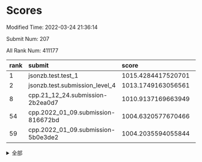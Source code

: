 # Scores

Modified Time: 2022-03-24 21:36:14

Submit Num: 207

All Rank Num: 411177

| rank |               submit               |       score        |       sigma        | pk_num |
| :--- | :--------------------------------- | :----------------- | :----------------- | :----- |
| 1    | jsonzb.test.test_1                 | 1015.4284417520701 | 0.8414886541737951 | 7947   |
| 2    | jsonzb.test.submission_level_4     | 1013.1749163056561 | 0.8119322310810269 | 7944   |
| 8    | cpp.21_12_24.submission-2b2ea0d7   | 1010.9137169663949 | 0.7627210065092405 | 7945   |
| 54   | cpp.2022_01_09.submission-816672bd | 1004.6320577670466 | 0.7151479703449065 | 7943   |
| 59   | cpp.2022_01_09.submission-5b0e3de2 | 1004.2035594055844 | 0.7172996336855938 | 7949   |


<details>
<summary>全部</summary>

| rank |                 submit                 |       score        |       sigma        | pk_num |
| :--- | :------------------------------------- | :----------------- | :----------------- | :----- |
| 1    | jsonzb.test.test_1                     | 1015.4284417520701 | 0.8414886541737951 | 7947   |
| 2    | jsonzb.test.submission_level_4         | 1013.1749163056561 | 0.8119322310810269 | 7944   |
| 3    | gobigger.level_3.submission_level_3_30 | 1011.7908029608956 | 0.7827439728544077 | 7946   |
| 4    | gobigger.level_3.submission_level_3_9  | 1011.6137324768898 | 0.7726491998069202 | 7946   |
| 5    | gobigger.level_3.submission_level_3_23 | 1011.1207559867793 | 0.7642693500962481 | 7949   |
| 6    | gobigger.level_3.submission_level_3_11 | 1010.9693951330752 | 0.7638767608273336 | 7944   |
| 7    | gobigger.level_3.submission_level_3_34 | 1010.9561775930637 | 0.7669587483794744 | 7948   |
| 8    | cpp.21_12_24.submission-2b2ea0d7       | 1010.9137169663949 | 0.7627210065092405 | 7945   |
| 9    | gobigger.level_3.submission_level_3_27 | 1010.8311718269701 | 0.7965355525287734 | 7946   |
| 10   | gobigger.level_3.submission_level_3_5  | 1010.6311165247462 | 0.7677173528761359 | 7946   |
| 11   | gobigger.level_3.submission_level_3_39 | 1010.6131888417177 | 0.7765453225295287 | 7945   |
| 12   | gobigger.level_3.submission_level_3_18 | 1010.5956623796468 | 0.7760770854470493 | 7947   |
| 13   | gobigger.level_3.submission_level_3_25 | 1010.5099530682797 | 0.7669643166684795 | 7949   |
| 14   | gobigger.level_3.submission_level_3_19 | 1010.4887289247297 | 0.7747620519849391 | 7945   |
| 15   | gobigger.level_3.submission_level_3_49 | 1010.4741080476884 | 0.7423685471849112 | 7945   |
| 16   | gobigger.level_3.submission_level_3_45 | 1010.4131573721943 | 0.7582533942863038 | 7943   |
| 17   | gobigger.level_3.submission_level_3_22 | 1010.392680206861  | 0.756358483287253  | 7945   |
| 18   | gobigger.level_3.submission_level_3_26 | 1010.3829861895679 | 0.7910936251046442 | 7942   |
| 19   | gobigger.level_3.submission_level_3_7  | 1010.3197921209519 | 0.7669295359433816 | 7949   |
| 20   | gobigger.level_3.submission_level_3_20 | 1010.1953160152764 | 0.7581700054884184 | 7940   |
| 21   | gobigger.level_3.submission_level_3_21 | 1010.1239937547149 | 0.7739049028774058 | 7950   |
| 22   | gobigger.level_3.submission_level_3_24 | 1010.1228690927558 | 0.76168873801957   | 7948   |
| 23   | gobigger.level_3.submission_level_3_36 | 1010.0710756028992 | 0.7795457823803555 | 7945   |
| 24   | gobigger.level_3.submission_level_3_13 | 1010.0025711018458 | 0.7790984464043955 | 7948   |
| 25   | gobigger.level_3.submission_level_3_42 | 1009.9591228569186 | 0.7461517730502526 | 7947   |
| 26   | gobigger.level_3.submission_level_3_28 | 1009.952120979963  | 0.7555340433301497 | 7947   |
| 27   | gobigger.level_3.submission_level_3_32 | 1009.9378100475668 | 0.7676567809476472 | 7947   |
| 28   | gobigger.level_3.submission_level_3_40 | 1009.8917631222724 | 0.76716440668787   | 7947   |
| 29   | gobigger.level_3.submission_level_3_2  | 1009.8257144894399 | 0.755351475613513  | 7946   |
| 30   | gobigger.level_3.submission_level_3_48 | 1009.6900776935819 | 0.7641727670762909 | 7943   |
| 31   | gobigger.level_3.submission_level_3_8  | 1009.6865904521683 | 0.7612296383070948 | 7942   |
| 32   | gobigger.level_3.submission_level_3_10 | 1009.6705141394436 | 0.7500203289242188 | 7941   |
| 33   | gobigger.level_3.submission_level_3_6  | 1009.6368347912913 | 0.7289534648015487 | 7943   |
| 34   | gobigger.level_3.submission_level_3_29 | 1009.6323982938532 | 0.7561801909634526 | 7943   |
| 35   | gobigger.level_3.submission_level_3_33 | 1009.6259684620097 | 0.7587893881664883 | 7943   |
| 36   | gobigger.level_3.submission_level_3_0  | 1009.4891656728627 | 0.7633847256059791 | 7949   |
| 37   | gobigger.level_3.submission_level_3_44 | 1009.4118459851244 | 0.7761482837718205 | 7946   |
| 38   | gobigger.level_3.submission_level_3_1  | 1009.3790612204332 | 0.7727239883021558 | 7941   |
| 39   | gobigger.level_3.submission_level_3_15 | 1009.3722237619514 | 0.7610127790468469 | 7949   |
| 40   | gobigger.level_3.submission_level_3_43 | 1009.3549928054395 | 0.7514141224681548 | 7946   |
| 41   | gobigger.level_3.submission_level_3_46 | 1009.2763532828757 | 0.7654716149949296 | 7949   |
| 42   | gobigger.level_3.submission_level_3_47 | 1009.2619432840881 | 0.7401409622212876 | 7948   |
| 43   | gobigger.level_3.submission_level_3_38 | 1009.1968391483042 | 0.7533553503861178 | 7945   |
| 44   | gobigger.level_3.submission_level_3_3  | 1009.1033292830452 | 0.7414917933736962 | 7948   |
| 45   | gobigger.level_3.submission_level_3_12 | 1009.0967728884006 | 0.7388725310680024 | 7951   |
| 46   | gobigger.level_3.submission_level_3_16 | 1009.0761714588006 | 0.7354372589998497 | 7948   |
| 47   | gobigger.level_3.submission_level_3_14 | 1008.9811259346488 | 0.7517097503178971 | 7947   |
| 48   | gobigger.level_3.submission_level_3_35 | 1008.8742741514712 | 0.7499726757944182 | 7948   |
| 49   | gobigger.level_3.submission_level_3_41 | 1008.8589612933142 | 0.7377316884870789 | 7946   |
| 50   | gobigger.level_3.submission_level_3_4  | 1008.8326407870987 | 0.7590686994530768 | 7945   |
| 51   | gobigger.level_3.submission_level_3_17 | 1008.7450230408336 | 0.7510716139921569 | 7946   |
| 52   | gobigger.level_3.submission_level_3_31 | 1008.6688012939705 | 0.7356236973446778 | 7945   |
| 53   | gobigger.level_3.submission_level_3_37 | 1008.6573726196847 | 0.745026715989575  | 7946   |
| 54   | cpp.2022_01_09.submission-816672bd     | 1004.6320577670466 | 0.7151479703449065 | 7943   |
| 55   | gobigger.level_1.submission_level_1_19 | 1004.6268808965764 | 0.7198418691652357 | 7941   |
| 56   | gobigger.level_1.submission_level_1_13 | 1004.4876361548108 | 0.7189402651924209 | 7947   |
| 57   | gobigger.level_1.submission_level_1_35 | 1004.3122576416919 | 0.7171501332320818 | 7946   |
| 58   | gobigger.level_1.submission_level_1_14 | 1004.2434688628927 | 0.7057675106319731 | 7948   |
| 59   | cpp.2022_01_09.submission-5b0e3de2     | 1004.2035594055844 | 0.7172996336855938 | 7949   |
| 60   | gobigger.level_1.submission_level_1_32 | 1004.0179825630133 | 0.7180900593203388 | 7940   |
| 61   | gobigger.level_1.submission_level_1_17 | 1003.9790363609035 | 0.7085480533700462 | 7940   |
| 62   | gobigger.level_1.submission_level_1_22 | 1003.9739659570087 | 0.7159370142939551 | 7946   |
| 63   | gobigger.level_1.submission_level_1_12 | 1003.9491829024034 | 0.7264620068566824 | 7949   |
| 64   | gobigger.level_1.submission_level_1_2  | 1003.9005323301002 | 0.7145585667551207 | 7944   |
| 65   | gobigger.level_1.submission_level_1_37 | 1003.8403715373038 | 0.7115495177941138 | 7945   |
| 66   | gobigger.level_1.submission_level_1_36 | 1003.8015548998629 | 0.7117495034442236 | 7944   |
| 67   | gobigger.level_1.submission_level_1_8  | 1003.7856044373865 | 0.7082047264749919 | 7945   |
| 68   | gobigger.level_1.submission_level_1_49 | 1003.7770346011695 | 0.7106260733262745 | 7947   |
| 69   | gobigger.level_1.submission_level_1_41 | 1003.754021884661  | 0.7070651754588297 | 7945   |
| 70   | gobigger.level_1.submission_level_1_23 | 1003.723911527921  | 0.7317162413619057 | 7949   |
| 71   | gobigger.level_1.submission_level_1_40 | 1003.7172663763271 | 0.7123403321995287 | 7945   |
| 72   | gobigger.level_1.submission_level_1_45 | 1003.6443988740099 | 0.7147462049399511 | 7946   |
| 73   | gobigger.level_1.submission_level_1_46 | 1003.6416386194188 | 0.7033417322106763 | 7947   |
| 74   | gobigger.level_1.submission_level_1_27 | 1003.4783641195053 | 0.7100325979452047 | 7944   |
| 75   | gobigger.level_1.submission_level_1_1  | 1003.4532963318728 | 0.6981971933727942 | 7947   |
| 76   | gobigger.level_1.submission_level_1_34 | 1003.4523637846388 | 0.7208020711709725 | 7951   |
| 77   | gobigger.level_1.submission_level_1_6  | 1003.4310461412072 | 0.7043864133608407 | 7945   |
| 78   | gobigger.level_1.submission_level_1_9  | 1003.328269632561  | 0.7115122216627744 | 7943   |
| 79   | gobigger.level_1.submission_level_1_0  | 1003.3062093755161 | 0.71348137037515   | 7944   |
| 80   | gobigger.level_1.submission_level_1_48 | 1003.2942668569943 | 0.7061919989297701 | 7945   |
| 81   | gobigger.level_1.submission_level_1_38 | 1003.1954427700095 | 0.71504843318266   | 7944   |
| 82   | gobigger.level_1.submission_level_1_30 | 1003.1298331595547 | 0.7192637436269518 | 7951   |
| 83   | gobigger.level_1.submission_level_1_26 | 1003.1277943740771 | 0.7233770378001028 | 7949   |
| 84   | gobigger.level_1.submission_level_1_5  | 1003.0898180748138 | 0.7174576957519117 | 7946   |
| 85   | gobigger.level_1.submission_level_1_25 | 1003.082031112984  | 0.7050999899730621 | 7946   |
| 86   | gobigger.level_1.submission_level_1_3  | 1003.0798079778333 | 0.7222910567496243 | 7950   |
| 87   | gobigger.level_1.submission_level_1_4  | 1003.0609723511047 | 0.7174786832805855 | 7945   |
| 88   | gobigger.level_1.submission_level_1_42 | 1003.0598101286403 | 0.7141160905131385 | 7946   |
| 89   | gobigger.level_1.submission_level_1_39 | 1003.0130073960853 | 0.722233459966632  | 7943   |
| 90   | gobigger.level_1.submission_level_1_33 | 1003.0106659024473 | 0.7080246026018875 | 7944   |
| 91   | gobigger.level_1.submission_level_1_29 | 1002.9967859692301 | 0.709366712213058  | 7950   |
| 92   | gobigger.level_1.submission_level_1_44 | 1002.9860281761133 | 0.7168609967535577 | 7950   |
| 93   | gobigger.level_1.submission_level_1_16 | 1002.9826137683742 | 0.7096966867298052 | 7944   |
| 94   | gobigger.level_1.submission_level_1_11 | 1002.9767298401723 | 0.7102079299639658 | 7940   |
| 95   | gobigger.level_1.submission_level_1_43 | 1002.9335331628682 | 0.7170889109419387 | 7941   |
| 96   | gobigger.level_1.submission_level_1_47 | 1002.689916047546  | 0.7054472619420731 | 7946   |
| 97   | gobigger.level_1.submission_level_1_21 | 1002.6591677252633 | 0.7044047886793039 | 7948   |
| 98   | gobigger.level_1.submission_level_1_28 | 1002.6209269427993 | 0.7157344221875601 | 7943   |
| 99   | gobigger.level_1.submission_level_1_10 | 1002.4168004213531 | 0.7095922406711951 | 7943   |
| 100  | gobigger.level_1.submission_level_1_15 | 1002.4044474710016 | 0.7155086697936446 | 7943   |
| 101  | gobigger.level_1.submission_level_1_20 | 1002.396551961514  | 0.7131438800609387 | 7949   |
| 102  | gobigger.level_1.submission_level_1_31 | 1002.1406725194197 | 0.7056556447071077 | 7939   |
| 103  | gobigger.level_1.submission_level_1_24 | 1002.0913446921323 | 0.6949070415381363 | 7944   |
| 104  | gobigger.level_1.submission_level_1_18 | 1002.0055407049452 | 0.7085165057423258 | 7943   |
| 105  | gobigger.level_1.submission_level_1_7  | 1001.8907316864535 | 0.7058623475139232 | 7947   |
| 106  | gobigger.random.submission_random_45   | 997.4914811856607  | 0.6950899106667173 | 7946   |
| 107  | gobigger.random.submission_random_19   | 997.3974777189678  | 0.7142342332761111 | 7946   |
| 108  | gobigger.random.submission_random_31   | 997.1709510893812  | 0.7170296290521948 | 7944   |
| 109  | gobigger.random.submission_random_15   | 997.1363623789439  | 0.6953844481276853 | 7947   |
| 110  | gobigger.random.submission_random_8    | 997.0367291074887  | 0.7043556614724796 | 7950   |
| 111  | gobigger.random.submission_random_12   | 996.8986322002578  | 0.7076096161458842 | 7945   |
| 112  | gobigger.random.submission_random_24   | 996.8577201304125  | 0.7077961770365362 | 7950   |
| 113  | gobigger.random.submission_random_49   | 996.8339492923037  | 0.7038987464224723 | 7943   |
| 114  | gobigger.random.submission_random_13   | 996.797390606373   | 0.7253027907044174 | 7946   |
| 115  | gobigger.random.submission_random_7    | 996.6457262511797  | 0.7112779821868859 | 7950   |
| 116  | gobigger.random.submission_random_35   | 996.5264835750298  | 0.7227708758109362 | 7948   |
| 117  | gobigger.random.submission_random_29   | 996.5020676720995  | 0.7149213980957212 | 7947   |
| 118  | gobigger.random.submission_random_39   | 996.4825539300109  | 0.7031567321843251 | 7942   |
| 119  | gobigger.random.submission_random_48   | 996.3876834474154  | 0.697451249266846  | 7943   |
| 120  | gobigger.random.submission_random_43   | 996.386211942273   | 0.7047070637517147 | 7946   |
| 121  | gobigger.random.submission_random_2    | 996.2938810344621  | 0.7024843238288558 | 7945   |
| 122  | gobigger.random.submission_random_5    | 996.2915542351791  | 0.7199191104115206 | 7947   |
| 123  | gobigger.random.submission_random_47   | 996.2568155013009  | 0.7064035467723949 | 7948   |
| 124  | gobigger.random.submission_random_41   | 996.2191709956879  | 0.7116576681930316 | 7941   |
| 125  | gobigger.random.submission_random_30   | 996.1659223226978  | 0.706331530362042  | 7945   |
| 126  | gobigger.random.submission_random_4    | 996.1637791030748  | 0.7147992352329805 | 7943   |
| 127  | gobigger.random.submission_random_9    | 996.1474182985417  | 0.7152731153240746 | 7943   |
| 128  | gobigger.random.submission_random_34   | 996.0642075999307  | 0.7085531906087253 | 7944   |
| 129  | gobigger.random.submission_random_23   | 996.0151888539809  | 0.6988929006809407 | 7945   |
| 130  | gobigger.random.submission_random_17   | 995.999079899855   | 0.7075200372138701 | 7946   |
| 131  | gobigger.random.submission_random_10   | 995.9963998290932  | 0.7127842034661607 | 7944   |
| 132  | gobigger.random.submission_random_37   | 995.9807056358933  | 0.7131515630393488 | 7945   |
| 133  | gobigger.random.submission_random_6    | 995.9595371099354  | 0.7127536603756012 | 7940   |
| 134  | gobigger.random.submission_random_40   | 995.9595131364738  | 0.7119416395304183 | 7943   |
| 135  | gobigger.random.submission_random_18   | 995.9293811838162  | 0.7269289018871611 | 7947   |
| 136  | gobigger.random.submission_random_11   | 995.8892369232851  | 0.7051925799038367 | 7950   |
| 137  | gobigger.random.submission_random_27   | 995.8464251254119  | 0.7121877661436251 | 7946   |
| 138  | gobigger.random.submission_random_16   | 995.8008454572354  | 0.7064598007518238 | 7948   |
| 139  | gobigger.random.submission_random_46   | 995.6934967911664  | 0.7081820109658877 | 7945   |
| 140  | gobigger.random.submission_random_20   | 995.6719081510208  | 0.7140372631819952 | 7942   |
| 141  | gobigger.random.submission_random_32   | 995.6480166768689  | 0.7092583778090018 | 7947   |
| 142  | gobigger.random.submission_random_36   | 995.6437207424439  | 0.7007973540059435 | 7942   |
| 143  | gobigger.random.submission_random_26   | 995.602476329247   | 0.7103889527527435 | 7941   |
| 144  | gobigger.random.submission_random_44   | 995.5909710663832  | 0.7106854825443593 | 7950   |
| 145  | gobigger.random.submission_random_28   | 995.5823930206891  | 0.7180031187388838 | 7947   |
| 146  | gobigger.random.submission_random_0    | 995.5737245123245  | 0.7107900421858295 | 7942   |
| 147  | gobigger.random.submission_random_14   | 995.5463048575715  | 0.7209684889481666 | 7944   |
| 148  | gobigger.random.submission_random_33   | 995.4678078883343  | 0.7179483452404918 | 7946   |
| 149  | gobigger.random.submission_random_21   | 995.4082743012661  | 0.710559038119552  | 7948   |
| 150  | gobigger.random.submission_random_42   | 995.3028369544896  | 0.7165443069256914 | 7947   |
| 151  | gobigger.random.submission_random_22   | 994.9950876103844  | 0.7240392681325878 | 7943   |
| 152  | gobigger.random.submission_random_25   | 994.8599595216363  | 0.7081209692041841 | 7949   |
| 153  | gobigger.random.submission_random_1    | 994.8474478577933  | 0.7167942145966772 | 7943   |
| 154  | gobigger.random.submission_random_38   | 994.7632834090243  | 0.7148390950150457 | 7947   |
| 155  | gobigger.level_2.submission_level_2_21 | 994.501684182855   | 0.7288190878509898 | 7945   |
| 156  | gobigger.random.submission_random_3    | 994.4883574630924  | 0.715941055466537  | 7946   |
| 157  | gobigger.level_2.submission_level_2_44 | 994.1907497297026  | 0.7334851274770265 | 7946   |
| 158  | gobigger.level_2.submission_level_2_35 | 994.1721348991694  | 0.7375504525532328 | 7944   |
| 159  | gobigger.level_2.submission_level_2_30 | 994.0624563931897  | 0.7312406855173361 | 7942   |
| 160  | gobigger.level_2.submission_level_2_9  | 993.5564526500668  | 0.7404392828686192 | 7947   |
| 161  | gobigger.level_2.submission_level_2_34 | 993.5164069644878  | 0.738176693893264  | 7946   |
| 162  | gobigger.level_2.submission_level_2_10 | 993.401573136962   | 0.7292274908529908 | 7946   |
| 163  | gobigger.level_2.submission_level_2_19 | 993.3803315814285  | 0.7571787662213455 | 7947   |
| 164  | gobigger.level_2.submission_level_2_43 | 993.3651276643661  | 0.7404915247258105 | 7944   |
| 165  | gobigger.level_2.submission_level_2_23 | 993.1100075407398  | 0.7330698678851557 | 7942   |
| 166  | gobigger.level_2.submission_level_2_29 | 992.9627661955897  | 0.7469125736185301 | 7947   |
| 167  | gobigger.level_2.submission_level_2_6  | 992.9290164358273  | 0.7354016225556594 | 7947   |
| 168  | gobigger.level_2.submission_level_2_24 | 992.8793494717808  | 0.7387534238273548 | 7947   |
| 169  | gobigger.level_2.submission_level_2_28 | 992.8593592168959  | 0.7397142503257643 | 7946   |
| 170  | gobigger.level_2.submission_level_2_48 | 992.7973973667417  | 0.7317473734379334 | 7947   |
| 171  | gobigger.level_2.submission_level_2_1  | 992.7732820113083  | 0.7333411905365192 | 7949   |
| 172  | gobigger.level_2.submission_level_2_20 | 992.7302575248963  | 0.7483425369086487 | 7938   |
| 173  | gobigger.level_2.submission_level_2_8  | 992.6333880636513  | 0.7577460883403467 | 7948   |
| 174  | gobigger.level_2.submission_level_2_2  | 992.5619772888417  | 0.7462376168091699 | 7941   |
| 175  | gobigger.level_2.submission_level_2_14 | 992.5461950481427  | 0.741916391462148  | 7945   |
| 176  | gobigger.level_2.submission_level_2_27 | 992.5414971651645  | 0.7384417204815769 | 7945   |
| 177  | gobigger.level_2.submission_level_2_39 | 992.4826953780289  | 0.7678743648545687 | 7944   |
| 178  | gobigger.level_2.submission_level_2_49 | 992.3716705984926  | 0.7525403724138012 | 7942   |
| 179  | gobigger.level_2.submission_level_2_15 | 992.3659290033032  | 0.7202117433763152 | 7940   |
| 180  | gobigger.level_2.submission_level_2_22 | 992.3210497245263  | 0.76000797527886   | 7949   |
| 181  | gobigger.level_2.submission_level_2_5  | 992.2594344677655  | 0.7473229687212278 | 7943   |
| 182  | gobigger.level_2.submission_level_2_40 | 992.2523978429017  | 0.7462135771334939 | 7948   |
| 183  | gobigger.level_2.submission_level_2_16 | 992.1677812199904  | 0.7507414276475127 | 7946   |
| 184  | gobigger.level_2.submission_level_2_38 | 992.0237819783747  | 0.7470939180736019 | 7942   |
| 185  | gobigger.level_2.submission_level_2_13 | 991.9759019750438  | 0.7360582423440734 | 7942   |
| 186  | gobigger.level_2.submission_level_2_32 | 991.9222422933283  | 0.7404050502992842 | 7944   |
| 187  | gobigger.level_2.submission_level_2_33 | 991.8939184853216  | 0.7412038118049397 | 7945   |
| 188  | gobigger.level_2.submission_level_2_18 | 991.8782151976146  | 0.7512262384247586 | 7950   |
| 189  | gobigger.level_2.submission_level_2_47 | 991.8271324175893  | 0.7315284280761758 | 7947   |
| 190  | gobigger.level_2.submission_level_2_42 | 991.6711788192632  | 0.750326989373583  | 7947   |
| 191  | gobigger.level_2.submission_level_2_4  | 991.652488732097   | 0.7431128617701871 | 7940   |
| 192  | gobigger.level_2.submission_level_2_31 | 991.6333424056414  | 0.751037073182835  | 7946   |
| 193  | gobigger.level_2.submission_level_2_45 | 991.4972601864887  | 0.7520739346311868 | 7947   |
| 194  | gobigger.level_2.submission_level_2_3  | 991.2353076844165  | 0.7416175321946563 | 7944   |
| 195  | gobigger.level_2.submission_level_2_11 | 991.2331373735477  | 0.7555235185409638 | 7937   |
| 196  | gobigger.level_2.submission_level_2_0  | 991.2024361471795  | 0.771502342832693  | 7947   |
| 197  | gobigger.level_2.submission_level_2_46 | 991.1014891946162  | 0.759358815363477  | 7948   |
| 198  | gobigger.level_2.submission_level_2_7  | 991.0894039977647  | 0.7697180485472164 | 7945   |
| 199  | gobigger.level_2.submission_level_2_25 | 990.9873891647973  | 0.7586725404156702 | 7946   |
| 200  | gobigger.level_2.submission_level_2_37 | 990.734419223813   | 0.757661818637506  | 7949   |
| 201  | gobigger.level_2.submission_level_2_26 | 990.5891360815732  | 0.7585019263102346 | 7944   |
| 202  | gobigger.level_2.submission_level_2_17 | 990.4093308605868  | 0.7690834447276386 | 7949   |
| 203  | gobigger.level_2.submission_level_2_12 | 990.2457753527915  | 0.7650594659324822 | 7948   |
| 204  | gobigger.level_2.submission_level_2_41 | 989.9704132676605  | 0.7754067403779318 | 7942   |
| 205  | gobigger.level_2.submission_level_2_36 | 988.7512473015349  | 0.7842862262257482 | 7944   |
| 206  | gobigger.none.submission_none_0        | 978.6148800717773  | 1.3048384733272373 | 7949   |
| 207  | gobigger.none.submission_none_1        | 976.194989433089   | 1.4528869099049877 | 7943   |

</details>